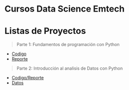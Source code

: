 # Cursos Data Science Emtech

# Listas de Proyectos

> Parte 1: Fundamentos de programación con Python
- [Codigo](https://github.com/Alex-Bernal27/Proyectos-Emtech/blob/28702fb47706afff4214afb7d84a78abb5ecbbe0/PROYECTO-01-%20BERNAL-ALEJANDRO.py)
- [Reporte](https://github.com/Alex-Bernal27/Proyectos-Emtech/blob/28702fb47706afff4214afb7d84a78abb5ecbbe0/REPORTE-01-BERNAL-ALEJANDRO.pdf)

> Parte 2: Introducción al analisis de Datos con Python
- [Codigo/Reporte](https://github.com/Alex-Bernal27/Proyectos-Emtech/blob/2771e2c7117248da05edd7d41d53ac391aa3f00a/ANALISIS_02__BERNAL_ALEJANDRO.ipynb)
- [Datos](https://github.com/Alex-Bernal27/Proyectos-Emtech/blob/a0e3a60a6f3cd5034ae91011406112741bf1f78c/synergy_logistics_database.csv)
